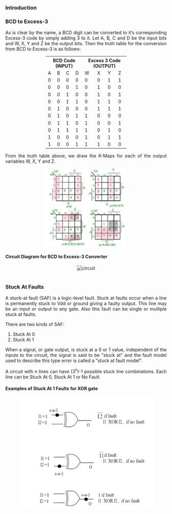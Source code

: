 ### Introduction

### BCD to Excess-3
<p style="text-align: justify;">As is clear by the name, a BCD digit can be converted to it’s corresponding Excess-3 code by simply adding 3 to it. Let A, B, C and D be the input bits and W, X, Y and Z be the output bits. Then the truth table for the conversion from BCD to Excess-3 is as follows:</p>

<center>
<table style="width:50%">
<tr>
  <th colspan="4">BCD Code (INPUT)</th>
  <th colspan="4">Excess 3 Code (OUTPUT)</th>
</tr>
<tr>
  <td> A </td><td> B </td><td> C </td><td> D </td><td> W </td><td> X </td><td> Y </td><td> Z </td>
</tr>
<tr>
  <td>0</td><td>0</td><td>0</td><td>0</td><td>0</td><td>0</td><td>1</td><td>1</td>
</tr>
<tr>
  <td>0</td><td>0</td><td>0</td><td>1</td><td>0</td><td>1</td><td>0</td><td>0</td>
</tr>
<tr>
  <td>0</td><td>0</td><td>1</td><td>0</td><td>0</td><td>1</td><td>0</td><td>1</td>
</tr>
<tr>
  <td>0</td><td>0</td><td>1</td><td>1</td><td>0</td><td>1</td><td>1</td><td>0</td>
</tr>
<tr>
  <td>0</td><td>1</td><td>0</td><td>0</td><td>0</td><td>1</td><td>1</td><td>1</td>
</tr>
<tr>
  <td>0</td><td>1</td><td>0</td><td>1</td><td>1</td><td>0</td><td>0</td><td>0</td>
</tr>
<tr>
  <td>0</td><td>1</td><td>1</td><td>0</td><td>1</td><td>0</td><td>0</td><td>1</td>
</tr>
<tr>
  <td>0</td><td>1</td><td>1</td><td>1</td><td>1</td><td>0</td><td>1</td><td>0</td>
</tr>
<tr>
  <td>1</td><td>0</td><td>0</td><td>0</td><td>1</td><td>0</td><td>1</td><td>1</td>
</tr>
<tr>
  <td>1</td><td>0</td><td>0</td><td>1</td><td>1</td><td>1</td><td>0</td><td>0</td>
</tr>
</table>
</center>

<p style="text-align: justify;">From the truth table above, we draw the K-Maps for each of the output variables W, X, Y and Z.</p>

<center><img src="images/35777.png" width="50%"></center>

#### Circuit Diagram for BCD to Excess-3 Converter 

<center>
<img src="https://static.javatpoint.com/tutorial/digital-electronics/images/bcd-to-excess-3-conversion2.png" alt="circuit" />
</center>
<br>


### Stuck At Faults 
<p style="text-align: justify;">A stuck-at fault (SAF) is a logic-level fault. Stuck at faults occur when a line is permanently stuck to Vdd or ground giving a faulty output. This line may be an input or output to any gate. Also this fault can be single or multiple stuck at faults. </p>
There are two kinds of SAF:<br>
<ol>
    <li>Stuck At 0</li>
    <li>Stuck At 1</li>
</ol>

<p style="text-align: justify;">When a signal, or gate output, is stuck at a 0 or 1 value, independent of the inputs to the circuit, the signal is said to be "stuck at" and the fault model used to describe this type error is called a "stuck at fault model".</p>

<p style="text-align: justify;">A circuit with n lines can have (3<sup>n</sup>)-1 possible stuck line combinations. Each line can be Stuck At 0, Stuck At 1 or No Fault.</p>

#### Examples of Stuck At 1 Faults for XOR gate 
<center><img src="images/stuck.png" width="425" height="350"></center>

